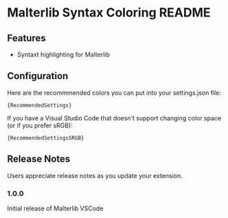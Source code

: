 # Malterlib Syntax Coloring README

## Features

* Syntaxt highlighting for Malterlib

## Configuration

Here are the recommmended colors you can put into your settings.json file:

```
{RecommendedSettings}
```

If you have a Visual Studio Code that doesn't support changing color space (or if you prefer sRGB):
```
{RecommendedSettingsSRGB}
```

## Release Notes

Users appreciate release notes as you update your extension.

### 1.0.0

Initial release of Malterlib VSCode
